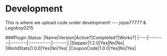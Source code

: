 # Development
This is where we upload code under development!
--- jojoe77777 & Legoboy0215

###Plugin Status:
|Name|Version|Active?|Completed?|Works?|
|----|:-------:|:-------:|:----------:|:------:|
|Slapper|1.2.0|Yes|No|No|
|WorldStats|1.0.0|Yes|No|Yes|
|CouponCode|1.0.0|Yes|No|Yes|
